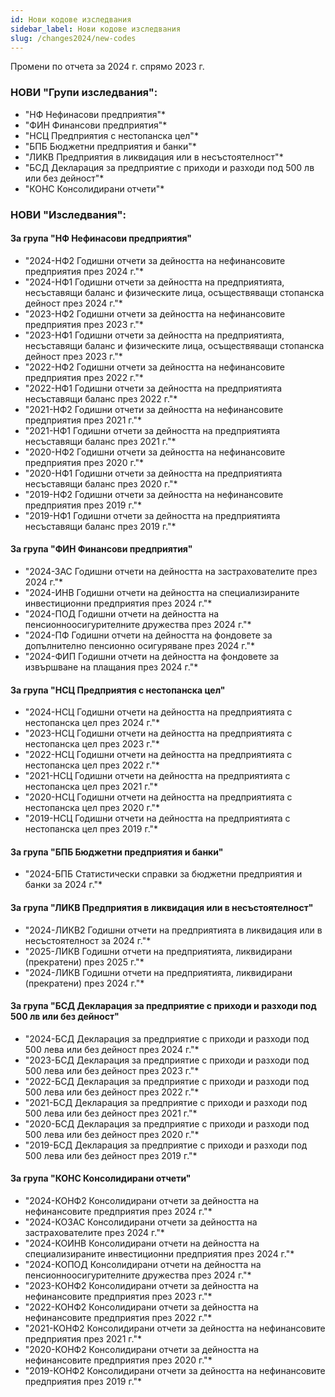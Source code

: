 ```yaml
---
id: Нови кодове изследвания
sidebar_label: Нови кодове изследвания
slug: /changes2024/new-codes
---
```



Промени по отчета за 2024 г. спрямо 2023 г.


### НОВИ "Групи изследвания":
* "НФ Нефинасови предприятия"*
* "ФИН Финансови предприятия"*
* "НСЦ Предприятия с нестопанска цел"*
* "БПБ Бюджетни предприятия и банки"*
* "ЛИКВ Предприятия в ликвидация или в несъстоятелност"*
* "БСД Декларация за предприятие с приходи и разходи под 500 лв или без дейност"*
* "КОНС Консолидирани отчети"*

### НОВИ "Изследвания":
#### За група "НФ Нефинасови предприятия"
* "2024-НФ2 Годишни отчети за дейността на нефинансовите предприятия през 2024 г."*
* "2024-НФ1 Годишни отчети за дейността на предприятията, несъставящи баланс и физическите лица, осъществяващи стопанска дейност през 2024 г."*
* "2023-НФ2 Годишни отчети за дейността на нефинансовите предприятия през 2023 г."*
* "2023-НФ1 Годишни отчети за дейността на предприятията, несъставящи баланс и физическите лица, осъществяващи стопанска дейност през 2023 г."*
* "2022-НФ2 Годишни отчети за дейността на нефинансовите предприятия през 2022 г."*
* "2022-НФ1 Годишни отчети за дейността на предприятията несъставящи баланс през 2022 г."*
* "2021-НФ2 Годишни отчети за дейността на нефинансовите предприятия през 2021 г."*
* "2021-НФ1 Годишни отчети за дейността на предприятията несъставящи баланс през 2021 г."*
* "2020-НФ2 Годишни отчети за дейността на нефинансовите предприятия през 2020 г."*
* "2020-НФ1 Годишни отчети за дейността на предприятията несъставящи баланс през 2020 г."*
* "2019-НФ2 Годишни отчети за дейността на нефинансовите предприятия през 2019 г."*
* "2019-НФ1 Годишни отчети за дейността на предприятията несъставящи баланс през 2019 г."*


#### За група "ФИН Финансови предприятия"

* "2024-ЗАС Годишни отчети на дейността на застрахователите през 2024 г."*
* "2024-ИНВ Годишни отчети на дейността на специализираните инвестиционни предприятия през 2024 г."*
* "2024-ПОД Годишни отчети на дейността на пенсионноосигурителните дружества през 2024 г."*
* "2024-ПФ Годишни отчети на дейността на фондовете за допълнително пенсионно осигуряване през 2024 г."*
* "2024-ФИП Годишни отчети на дейността на фондовете за извършване на плащания през 2024 г."*

#### За група "НСЦ Предприятия с нестопанска цел"
* "2024-НСЦ Годишни отчети на дейността на предприятията с нестопанска цел през 2024 г."*
* "2023-НСЦ Годишни отчети на дейността на предприятията с нестопанска цел през 2023 г."*
* "2022-НСЦ Годишни отчети на дейността на предприятията с нестопанска цел през 2022 г."*
* "2021-НСЦ Годишни отчети на дейността на предприятията с нестопанска цел през 2021 г."*
* "2020-НСЦ Годишни отчети на дейността на предприятията с нестопанска цел през 2020 г."*
* "2019-НСЦ Годишни отчети на дейността на предприятията с нестопанска цел през 2019 г."*

#### За група "БПБ Бюджетни предприятия и банки"
* "2024-БПБ Статистически справки за бюджетни предприятия и банки за 2024 г."*

#### За група "ЛИКВ Предприятия в ликвидация или в несъстоятелност"
* "2024-ЛИКВ2 Годишни отчети на предприятията в ликвидация или в несъстоятелност за 2024 г."*
* "2025-ЛИКВ Годишни отчети на предприятията, ликвидирани (прекратени) през 2025 г."*
* "2024-ЛИКВ Годишни отчети на предприятията, ликвидирани (прекратени) през 2024 г."*

#### За група "БСД Декларация за предприятие с приходи и разходи под 500 лв или без дейност"
* "2024-БСД Декларация за предприятие с приходи и разходи под 500 лева или без дейност през 2024 г."*
* "2023-БСД Декларация за предприятие с приходи и разходи под 500 лева или без дейност през 2023 г."*
* "2022-БСД Декларация за предприятие с приходи и разходи под 500 лева или без дейност през 2022 г."*
* "2021-БСД Декларация за предприятие с приходи и разходи под 500 лева или без дейност през 2021 г."*
* "2020-БСД Декларация за предприятие с приходи и разходи под 500 лева или без дейност през 2020 г."*
* "2019-БСД Декларация за предприятие с приходи и разходи под 500 лева или без дейност през 2019 г."*

#### За група "КОНС Консолидирани отчети"
* "2024-КОНФ2 Консолидирани отчети за дейността на нефинансовите предприятия през 2024 г."*
* "2024-КОЗАС Консолидирани отчети за дейността на застрахователите през 2024 г."*
* "2024-КОИНВ Консолидирани отчети на дейността на специализираните инвестиционни предприятия през 2024 г."*
* "2024-КОПОД Консолидирани отчети на дейността на пенсионноосигурителните дружества през 2024 г."*
* "2023-КОНФ2 Консолидирани отчети за дейността на нефинансовите предприятия през 2023 г."*
* "2022-КОНФ2 Консолидирани отчети за дейността на нефинансовите предприятия през 2022 г."*
* "2021-КОНФ2 Консолидирани отчети за дейността на нефинансовите предприятия през 2021 г."*
* "2020-КОНФ2 Консолидирани отчети за дейността на нефинансовите предприятия през 2020 г."*
* "2019-КОНФ2 Консолидирани отчети за дейността на нефинансовите предприятия през 2019 г."*